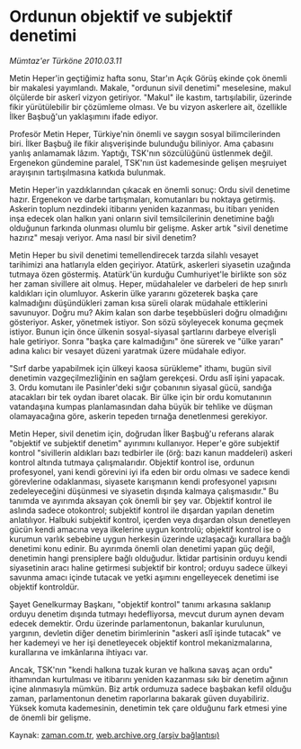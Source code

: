 # Ordunun objektif ve subjektif denetimi

*Mümtaz'er Türköne 2010.03.11*

<tr><td class="metin" colspan="2" style="padding-top: 20px; padding-left: 5px; ">Metin Heper'in geçtiğimiz hafta sonu, Star'ın Açık Görüş ekinde çok önemli bir makalesi yayımlandı. Makale, "ordunun sivil denetimi" meselesine, makul ölçülerde bir askerî vizyon getiriyor. "Makul" ile kastım, tartışılabilir, üzerinde fikir yürütülebilir bir çözümleme olması. Ve bu vizyon askerlere ait, özellikle İlker Başbuğ'un yaklaşımını ifade ediyor.</td></tr><tr><td class="metin" colspan="2" style="padding-top: 20px; padding-left: 5px; "><p>Profesör Metin Heper, Türkiye'nin önemli ve saygın sosyal bilimcilerinden biri. İlker Başbuğ ile fikir alışverişinde bulunduğu biliniyor. Ama çabasını yanlış anlamamak lâzım. Yaptığı, TSK'nın sözcülüğünü üstlenmek değil. Ergenekon gündemine paralel, TSK'nın üst kademesinde gelişen meşruiyet arayışının tartışılmasına katkıda bulunmak.
<p>Metin Heper'in yazdıklarından çıkacak en önemli sonuç: Ordu sivil denetime hazır. Ergenekon ve darbe tartışmaları, komutanları bu noktaya getirmiş. Askerin toplum nezdindeki itibarını yeniden kazanması, bu itibarı yeniden inşa edecek olan halkın yani onların sivil temsilcilerinin denetimine bağlı olduğunun farkında olunması olumlu bir gelişme. Asker artık "sivil denetime hazırız" mesajı veriyor. Ama nasıl bir sivil denetim?
<p>Metin Heper bu sivil denetimi temellendirecek tarzda silahlı vesayet tarihimizi ana hatlarıyla elden geçiriyor. Atatürk, askerleri siyasetin uzağında tutmaya özen göstermiş. Atatürk'ün kurduğu Cumhuriyet'le birlikte son söz her zaman sivillere ait olmuş. Heper, müdahaleler ve darbeleri de hep sınırlı kaldıkları için olumluyor. Askerin ülke yararını gözeterek başka çare kalmadığını düşündükleri zaman kısa süreli olarak müdahale ettiklerini savunuyor. Doğru mu? Akim kalan son darbe teşebbüsleri doğru olmadığını gösteriyor. Asker, yönetmek istiyor. Son sözü söyleyecek konuma geçmek istiyor. Bunun için önce ülkenin sosyal-siyasal şartlarını darbeye elverişli hale getiriyor. Sonra "başka çare kalmadığını" öne sürerek ve "ülke yararı" adına kalıcı bir vesayet düzeni yaratmak üzere müdahale ediyor.
<p>"Sırf darbe yapabilmek için ülkeyi kaosa sürükleme" ithamı, bugün sivil denetimin vazgeçilmezliğinin en sağlam gerekçesi. Ordu aslî işini yapacak. 3. Ordu komutanı ile Pasinler'deki sığır çobanının siyasal gücü, sandığa atacakları bir tek oydan ibaret olacak. Bir ülke için bir ordu komutanının vatandaşına kumpas planlamasından daha büyük bir tehlike ve düşman olamayacağına göre, askerin tepeden tırnağa denetlenmesi gerekiyor.
<p>Metin Heper, sivil denetim için, doğrudan İlker Başbuğ'u referans alarak "objektif ve subjektif denetim" ayırımını kullanıyor. Heper'e göre subjektif kontrol "sivillerin aldıkları bazı tedbirler ile (örğ: bazı kanun maddeleri) askeri kontrol altında tutmaya çalışmalarıdır. Objektif kontrol ise, ordunun profesyonel, yani kendi görevini iyi ifa eden bir ordu olması ve sadece kendi görevlerine odaklanması, siyasete karışmanın kendi profesyonel yapısını zedeleyeceğini düşünmesi ve siyasetin dışında kalmaya çalışmasıdır." Bu tanımda ve ayırımda aksayan çok önemli bir şey var. Objektif kontrol ile aslında sadece otokontrol; subjektif kontrol ile dışardan yapılan denetim anlatılıyor. Halbuki subjektif kontrol, içerden veya dışardan olsun denetleyen gücün kendi amacına veya ilkelerine uygun kontrolü; objektif kontrol ise o kurumun varlık sebebine uygun herkesin üzerinde uzlaşacağı kurallara bağlı denetimi konu edinir. Bu ayırımda önemli olan denetimi yapan güç değil, denetimin hangi prensiplere bağlı olduğudur. İktidar partisinin orduyu kendi siyasetinin aracı haline getirmesi subjektif bir kontrol; orduyu sadece ülkeyi savunma amacı içinde tutacak ve yetki aşımını engelleyecek denetimi ise objektif kontroldür.
<p>Şayet Genelkurmay Başkanı, "objektif kontrol" tanımı arkasına saklanıp orduyu denetim dışında tutmayı hedefliyorsa, mevcut durum aynen devam edecek demektir. Ordu üzerinde parlamentonun, bakanlar kurulunun, yargının, devletin diğer denetim birimlerinin "askeri aslî işinde tutacak" ve her kademeyi ve her işi denetleyecek objektif kontrol mekanizmalarına, kurallarına ve imkânlarına ihtiyacı var.
<p>Ancak, TSK'nın "kendi halkına tuzak kuran ve halkına savaş açan ordu" ithamından kurtulması ve itibarını yeniden kazanması sıkı bir denetim ağının içine alınmasıyla mümkün. Biz artık ordumuza sadece başbakan kefil olduğu zaman, parlamentonun denetim raporlarına bakarak güven duyabiliriz. Yüksek komuta kademesinin, denetimin tek çare olduğunu fark etmesi yine de önemli bir gelişme. <br/></p></p></p></p></p></p></p></td></tr>

Kaynak: [zaman.com.tr](http://zaman.com.tr/yazar.do?yazino=960231), [web.archive.org (arşiv bağlantısı)](http://web.archive.org/web/20100316090143/http://www.zaman.com.tr:80/yazar.do?yazino=960231)

